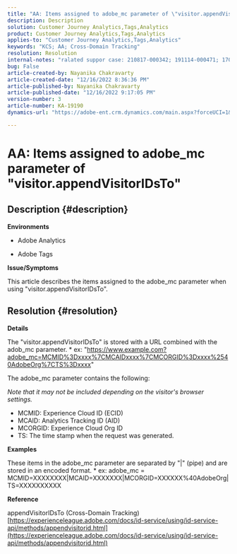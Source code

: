 ```yaml
---
title: "AA: Items assigned to adobe_mc parameter of \"visitor.appendVisitorIDsTo\""
description: Description
solution: Customer Journey Analytics,Tags,Analytics
product: Customer Journey Analytics,Tags,Analytics
applies-to: "Customer Journey Analytics,Tags,Analytics"
keywords: "KCS; AA; Cross-Domain Tracking"
resolution: Resolution
internal-notes: "ralated suppor case: 210817-000342; 191114-000471; 170123-000011; 220408-000014"
bug: False
article-created-by: Nayanika Chakravarty
article-created-date: "12/16/2022 8:36:36 PM"
article-published-by: Nayanika Chakravarty
article-published-date: "12/16/2022 9:17:05 PM"
version-number: 3
article-number: KA-19190
dynamics-url: "https://adobe-ent.crm.dynamics.com/main.aspx?forceUCI=1&pagetype=entityrecord&etn=knowledgearticle&id=4ad5fe51-817d-ed11-81ac-6045bd006079"

---
```

# AA: Items assigned to adobe_mc parameter of "visitor.appendVisitorIDsTo"

## Description {#description}


<b>Environments</b>

- Adobe Analytics

- Adobe Tags

<b>Issue/Symptoms</b>

This article describes the items assigned to the adobe_mc parameter when using "visitor.appendVisitorIDsTo".


## Resolution {#resolution}


<b>Details</b>

The "visitor.appendVisitorIDsTo" is stored with a URL combined with the adob_mc parameter.
\* ex: "https://www.example.com?adobe_mc=MCMID%3Dxxxx%7CMCAIDxxxx%7CMCORGID%3Dxxxx%2540AdobeOrg%7CTS%3Dxxxx"

The adobe_mc parameter contains the following:

*Note that it may not be included depending on the visitor's browser settings.*

- MCMID: Experience Cloud ID (ECID)
- MCAID: Analytics Tracking ID (AID)
- MCORGID: Experience Cloud Org ID
- TS: The time stamp when the request was generated.


<b>Examples</b>

These items in the adobe_mc parameter are separated by "|" (pipe) and are stored in an encoded format.
\* ex: adobe_mc = MCMID=XXXXXXXX|MCAID=XXXXXXX|MCORGID=XXXXXX%40AdobeOrg|TS=XXXXXXXXXX

<b>Reference</b>

appendVisitorIDsTo (Cross-Domain Tracking)
[https://experienceleague.adobe.com/docs/id-service/using/id-service-api/methods/appendvisitorid.html](https://experienceleague.adobe.com/docs/id-service/using/id-service-api/methods/appendvisitorid.html)
